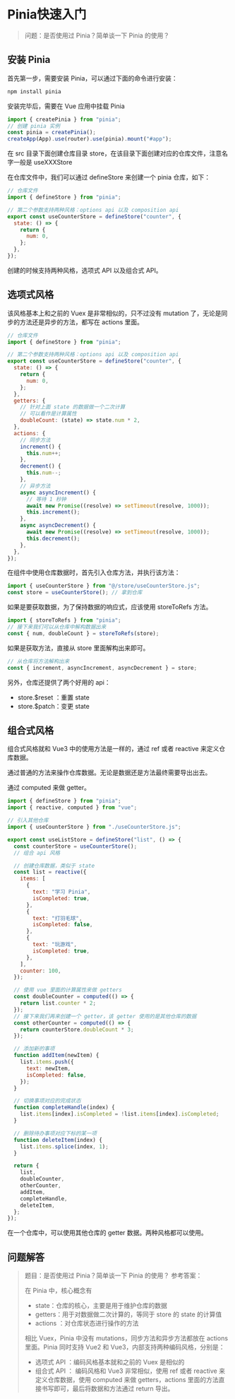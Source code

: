# Pinia快速入门

> 问题：是否使用过 Pinia？简单谈一下 Pinia 的使用？

## 安装 Pinia

首先第一步，需要安装 Pinia，可以通过下面的命令进行安装：

```js
npm install pinia
```

安装完毕后，需要在 Vue 应用中挂载 Pinia

```js
import { createPinia } from "pinia";
// 创建 pinia 实例
const pinia = createPinia();
createApp(App).use(router).use(pinia).mount("#app");
```

在 src 目录下面创建仓库目录 store，在该目录下面创建对应的仓库文件，注意名字一般是 useXXXStore

在仓库文件中，我们可以通过 defineStore 来创建一个 pinia 仓库，如下：

```js
// 仓库文件
import { defineStore } from "pinia";

// 第二个参数支持两种风格：options api 以及 composition api
export const useCounterStore = defineStore("counter", {
  state: () => {
    return {
      num: 0,
    };
  },
});
```

创建的时候支持两种风格，选项式 API 以及组合式 API。

## 选项式风格

该风格基本上和之前的 Vuex 是非常相似的，只不过没有 mutation 了，无论是同步的方法还是异步的方法，都写在 actions 里面。

```js
// 仓库文件
import { defineStore } from "pinia";

// 第二个参数支持两种风格：options api 以及 composition api
export const useCounterStore = defineStore("counter", {
  state: () => {
    return {
      num: 0,
    };
  },
  getters: {
    // 针对上面 state 的数据做一个二次计算
    // 可以看作是计算属性
    doubleCount: (state) => state.num * 2,
  },
  actions: {
    // 同步方法
    increment() {
      this.num++;
    },
    decrement() {
      this.num--;
    },
    // 异步方法
    async asyncIncrement() {
      // 等待 1 秒钟
      await new Promise((resolve) => setTimeout(resolve, 1000));
      this.increment();
    },
    async asyncDecrement() {
      await new Promise((resolve) => setTimeout(resolve, 1000));
      this.decrement();
    },
  },
});

```

在组件中使用仓库数据时，首先引入仓库方法，并执行该方法：

```js
import { useCounterStore } from "@/store/useCounterStore.js";
const store = useCounterStore(); // 拿到仓库
```

如果是要获取数据，为了保持数据的响应式，应该使用 storeToRefs 方法。

```js
import { storeToRefs } from "pinia";
// 接下来我们可以从仓库中解构数据出来
const { num, doubleCount } = storeToRefs(store);
```

如果是获取方法，直接从 store 里面解构出来即可。

```js
// 从仓库将方法解构出来
const { increment, asyncIncrement, asyncDecrement } = store;
```

另外，仓库还提供了两个好用的 api：

- store.$reset ：重置 state
- store.$patch：变更 state

## 组合式风格

组合式风格就和 Vue3 中的使用方法是一样的，通过 ref 或者 reactive 来定义仓库数据。

通过普通的方法来操作仓库数据。无论是数据还是方法最终需要导出出去。

通过 computed 来做 getter。

```js
import { defineStore } from "pinia";
import { reactive, computed } from "vue";

// 引入其他仓库
import { useCounterStore } from "./useCounterStore.js";

export const useListStore = defineStore("list", () => {
  const counterStore = useCounterStore();
  // 组合 api 风格

  // 创建仓库数据，类似于 state
  const list = reactive({
    items: [
      {
        text: "学习 Pinia",
        isCompleted: true,
      },
      {
        text: "打羽毛球",
        isCompleted: false,
      },
      {
        text: "玩游戏",
        isCompleted: true,
      },
    ],
    counter: 100,
  });

  // 使用 vue 里面的计算属性来做 getters
  const doubleCounter = computed(() => {
    return list.counter * 2;
  });
  // 接下来我们再来创建一个 getter，该 getter 使用的是其他仓库的数据
  const otherCounter = computed(() => {
    return counterStore.doubleCount * 3;
  });

  // 添加新的事项
  function addItem(newItem) {
    list.items.push({
      text: newItem,
      isCompleted: false,
    });
  }

  // 切换事项对应的完成状态
  function completeHandle(index) {
    list.items[index].isCompleted = !list.items[index].isCompleted;
  }

  // 删除待办事项对应下标的某一项
  function deleteItem(index) {
    list.items.splice(index, 1);
  }

  return {
    list,
    doubleCounter,
    otherCounter,
    addItem,
    completeHandle,
    deleteItem,
  };
});

```

在一个仓库中，可以使用其他仓库的 getter 数据。两种风格都可以使用。

## 问题解答

> 题目：是否使用过 Pinia？简单谈一下 Pinia 的使用？
> 参考答案：
>
> 在 Pinia 中，核心概念有
>
> - state：仓库的核心，主要是用于维护仓库的数据
> - getters：用于对数据做二次计算的，等同于 store 的 state 的计算值
> - actions ：对仓库状态进行操作的方法
>
> 相比 Vuex，Pinia 中没有 mutations，同步方法和异步方法都放在 actions 里面。Pinia 同时支持 Vue2 和 Vue3，内部支持两种编码风格，分别是：
>
> - 选项式 API ：编码风格基本就和之前的 Vuex 是相似的
> - 组合式 API ： 编码风格和 Vue3 非常相似，使用 ref 或者 reactive 来定义仓库数据，使用 computed 来做 getters，actions 里面的方法直接书写即可，最后将数据和方法通过 return 导出。
